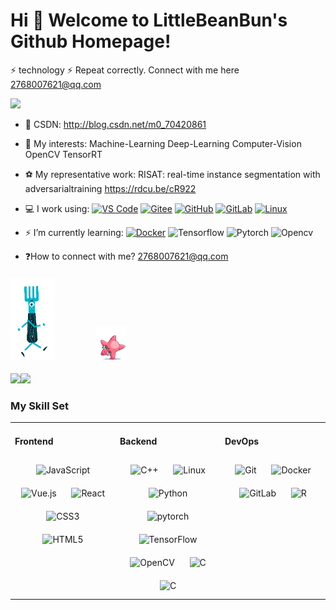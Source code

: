 ###
# Hi 🎉 Welcome to LittleBeanBun's Github Homepage!

 ⚡ technology ⚡ Repeat correctly. Connect with me here 2768007621@qq.com

 <img src="https://readme-typing-svg.herokuapp.com/?lines=Welcome,%20visitor!;Hello%20Github%20World!&font=Roboto" />

-  🌱 CSDN: http://blog.csdn.net/m0_70420861
-  🔭 My interests: Machine-Learning Deep-Learning Computer-Vision OpenCV TensorRT
-  ⚽ My representative work: RISAT: real-time instance segmentation with adversarialtraining  https://rdcu.be/cR922


- 💻 I work using:
  [![VS Code](https://img.shields.io/badge/-VS%20Code-007ACC?style=plastic&logo=visual-studio-code)](https://blog.i-xiao.space/)
  [![Gitee](https://img.shields.io/badge/-Gitee-A80025?logo=gitee&logoColor=F16061)](https://blog.i-xiao.space/)
  [![GitHub](https://img.shields.io/badge/-GitHub-181717?style=plastic&logo=github)](https://blog.i-xiao.space/)
  [![GitLab](https://img.shields.io/badge/-GitLab-FCA121?style=plastic&logo=gitlab)](https://blog.i-xiao.space/)
  [![Linux](https://img.shields.io/badge/-Linux-F16061?logo=linux&logoColor=000)](https://blog.i-xiao.space/)
 


- ⚡ I’m currently learning:
  [![Docker](https://img.shields.io/badge/docker-20232A?logo=docker&logoColor=61DAFB)](https://blog.i-xiao.space/)
  ![Tensorflow](https://img.shields.io/badge/Tensorflow-red?style=plastic&logo=Tensorflow)
  ![Pytorch](https://img.shields.io/badge/Pytorch-blue?style=plastic&logo=Pytorch&logoColor=%23EE4C2C)
  ![Opencv](https://img.shields.io/badge/Opencv-191A1B?style=plastic&logo=Opencv&logoColor=%23EE4C2C)




- ❓How to connect with me?    2768007621@qq.com

<h4 align=""> <img src="https://github.com/heartyang520/HeartYang.github.io/blob/main/share/run-fast.gif?raw=true" width="70"> &nbsp;&nbsp;&nbsp;&nbsp;&nbsp;&nbsp;&nbsp;&nbsp;&nbsp;&nbsp;&nbsp;&nbsp;&nbsp;&nbsp;&nbsp;&nbsp;&nbsp;&nbsp;&nbsp;<img src="https://github.com/heartyang520/HeartYang.github.io/blob/main/share/star-jumping.gif?raw=true" width="50">&nbsp;&nbsp;&nbsp;&nbsp;&nbsp;&nbsp;&nbsp;&nbsp;&nbsp;&nbsp;&nbsp;&nbsp;&nbsp;&nbsp;<td></h4>





<link rel="stylesheet" type="text/css" href="./beautiful.css">

<img align="" height="137px" src="https://github-readme-stats.vercel.app/api?username=LittleBeanBun&hide_title=true&hide_border=true&show_icons=true&include_all_commits=true&line_height=21&bg_color=0,EC6C6C,FFD479,FFFC79,73FA79&theme=graywhite&locale=cn" /><img align="" height="137px" src="https://github-readme-stats.vercel.app/api/top-langs/?username=LittleBeanBun&hide_title=true&hide_border=true&layout=compact&bg_color=0,73FA79,73FDFF,D783FF&theme=graywhite&locale=cn" />











### My Skill Set
<table><tr><td valign="top" width="33%">



#### Frontend
<div align="center">
<img style="margin: 10px" src="https://profilinator.rishav.dev/skills-assets/javascript-original.svg" alt="JavaScript" height="50" />
<img style="margin: 10px" src="https://profilinator.rishav.dev/skills-assets/vuejs-original-wordmark.svg" alt="Vue.js" height="50" />
<img style="margin: 10px" src="https://profilinator.rishav.dev/skills-assets/react-original-wordmark.svg" alt="React" height="50" />
<img style="margin: 10px" src="https://profilinator.rishav.dev/skills-assets/css3-original-wordmark.svg" alt="CSS3" height="50" />
<img style="margin: 10px" src="https://profilinator.rishav.dev/skills-assets/html5-original-wordmark.svg" alt="HTML5" height="50" />
</div>

</td>
<td valign="top" width="33%">

#### Backend
<div align="center">

<img style="margin: 10px" src="https://profilinator.rishav.dev/skills-assets/cplusplus-original.svg" alt="C++" height="50" />
<img style="margin: 10px" src="https://profilinator.rishav.dev/skills-assets/linux-original.svg" alt="Linux" height="50" /> 
<img style="margin: 10px" src="https://profilinator.rishav.dev/skills-assets/python-original.svg" alt="Python" height="50" />
<img style="margin: 10px" src="https://profilinator.rishav.dev/skills-assets/pytorch-icon.svg" alt="pytorch" height="50" />
<img style="margin: 10px" src="https://profilinator.rishav.dev/skills-assets/tensorflow-icon.svg" alt="TensorFlow" height="50" />
<img style="margin: 10px" src="https://profilinator.rishav.dev/skills-assets/opencv-icon.svg" alt="OpenCV" height="50" />
<img style="margin: 10px" src="https://profilinator.rishav.dev/skills-assets/c-original.svg" alt="C" height="50" />
<img style="margin: 10px" src="https://landscape.lfai.foundation/logos/tensor-rt.svg" alt="C" height="50" />

</div>

</td>
<td valign="top" width="33%">

#### DevOps
<div align="center">

<img style="margin: 10px" src="https://profilinator.rishav.dev/skills-assets/git-scm-icon.svg" alt="Git" height="50" />

<img style="margin: 10px" src="https://profilinator.rishav.dev/skills-assets/docker-original-wordmark.svg" alt="Docker" height="50" />
<img style="margin: 10px" src="https://profilinator.rishav.dev/skills-assets/gitlab.svg" alt="GitLab" height="50" />
<img style="margin: 10px" src="https://profilinator.rishav.dev/skills-assets/r.svg" alt="R" height="50" /> 
</div>
</td>
</tr>
</table>

<br/>






  







